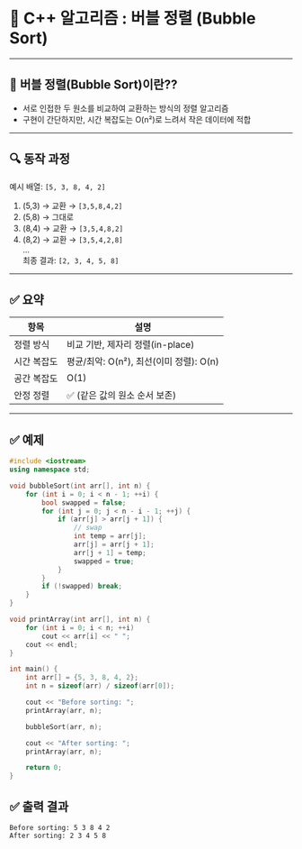 # 🧮 C++ 알고리즘 : 버블 정렬 (Bubble Sort)

---

## 📘 버블 정렬(Bubble Sort)이란??

-  서로 인접한 두 원소를 비교하여 교환하는 방식의 정렬 알고리즘
- 구현이 간단하지만, 시간 복잡도는 O(n²)로 느려서 작은 데이터에 적합

---

## 🔍 동작 과정

예시 배열: `[5, 3, 8, 4, 2]`

1. (5,3) → 교환 → `[3,5,8,4,2]`  
2. (5,8) → 그대로  
3. (8,4) → 교환 → `[3,5,4,8,2]`  
4. (8,2) → 교환 → `[3,5,4,2,8]`  
...  
최종 결과: `[2, 3, 4, 5, 8]`

---

## ✅  요약

| 항목 | 설명 |
|------|------|
| 정렬 방식 | 비교 기반, 제자리 정렬(in-place) |
| 시간 복잡도 | 평균/최악: O(n²), 최선(이미 정렬): O(n) |
| 공간 복잡도 | O(1) |
| 안정 정렬 | ✅ (같은 값의 원소 순서 보존) |

---

## ✅ 예제

```cpp
#include <iostream>
using namespace std;

void bubbleSort(int arr[], int n) {
    for (int i = 0; i < n - 1; ++i) {
        bool swapped = false;
        for (int j = 0; j < n - i - 1; ++j) {
            if (arr[j] > arr[j + 1]) {
                // swap
                int temp = arr[j];
                arr[j] = arr[j + 1];
                arr[j + 1] = temp;
                swapped = true;
            }
        }
        if (!swapped) break;
    }
}

void printArray(int arr[], int n) {
    for (int i = 0; i < n; ++i)
        cout << arr[i] << " ";
    cout << endl;
}

int main() {
    int arr[] = {5, 3, 8, 4, 2};
    int n = sizeof(arr) / sizeof(arr[0]);

    cout << "Before sorting: ";
    printArray(arr, n);

    bubbleSort(arr, n);

    cout << "After sorting: ";
    printArray(arr, n);

    return 0;
}
```

## ✅ 출력 결과

```
Before sorting: 5 3 8 4 2 
After sorting: 2 3 4 5 8

```
